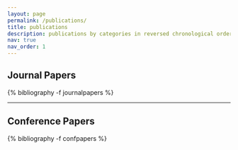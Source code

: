 ```yaml
---
layout: page
permalink: /publications/
title: publications
description: publications by categories in reversed chronological order. generated by jekyll-scholar.
nav: true
nav_order: 1
---
```

## Journal Papers
<!-- _pages/publications.md -->
<div class="publications">
{% bibliography -f journalpapers %}
</div>
<hr>

## Conference Papers
<!-- _pages/publications.md -->
<div class="publications">

{% bibliography -f confpapers %}
</div>




